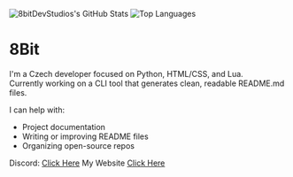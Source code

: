 ![8bitDevStudios's GitHub Stats](https://github-readme-stats.vercel.app/api?username=8bitDevStudios&show_icons=true&theme=github_dark&hide_border=true)
![Top Languages](https://github-readme-stats.vercel.app/api/top-langs/?username=8bitDevStudios&layout=compact&theme=github_dark&hide_border=true)

# 8Bit
I'm a Czech developer focused on Python, HTML/CSS, and Lua.  
Currently working on a CLI tool that generates clean, readable README.md files.

I can help with:
- Project documentation  
- Writing or improving README files  
- Organizing open-source repos

Discord: [Click Here](https://discord.com/users/1245021833712107603)
My Website [Click Here](https://8bitdev.carrd.co/)
